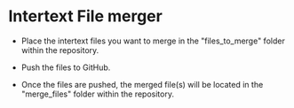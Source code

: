 # Intertext File merger

- Place the intertext files you want to merge in the "files_to_merge" folder within the repository.

- Push the files to GitHub.

- Once the files are pushed, the merged file(s) will be located in the "merge_files" folder within the repository.
